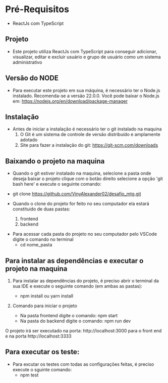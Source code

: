 # Pré-Requisitos

- ReactJs com TypeScript

## Projeto

- Este projeto utiliza ReactJs com TypeScript para conseguir adicionar, visualizar, editar e excluir usuário e grupo de usuário como um sistema administrativo

## Versão do NODE

- Para executar este projeto em sua máquina, é necessário ter o Node.js instalado. Recomenda-se a versão 22.0.0. Você pode baixar o Node.js em: https://nodejs.org/en/download/package-manager

## Instalação

- Antes de iniciar a instalação é necessário ter o git instalado na maquina
  1. O Git é um sistema de controle de versão distribuído e amplamente adotado
  2. Site para fazer a instalação do git: https://git-scm.com/downloads

## Baixando o projeto na maquina

- Quando o git estiver instalado na maquina, selecione a pasta onde deseja baixar o projeto clique com o botão direito selecione a opção 'git bash here' e execute o seguinte comando:

- git clone https://github.com/VinyAlexander02/desafio_mtg.git

- Quando o clone do projeto for feito no seu computador ela estará constituido de duas pastas:
  1. frontend
  2. backend

* Para acessar cada pasta do projeto no seu computador pelo VSCode digite o comando no terminal
  - cd nome_pasta

## Para instalar as dependências e executar o projeto na maquina

1. Para instalar as dependências do projeto, é preciso abrir o terminal da sua IDE e execute o seguinte comando (em ambas as pastas):

   - npm install ou yarn install

2. Comando para iniciar o projeto
   - Na pasta frontend digite o comando: npm start
   - Na pasta do backend digite o comando: npm run dev

O projeto irá ser executado na porta: http://localhost:3000 para o front end e na porta http://localhost:3333

## Para executar os teste:

- Para excutar os testes com todas as configurações feitas, é preciso execute o sguinte comando:
  - npm test
